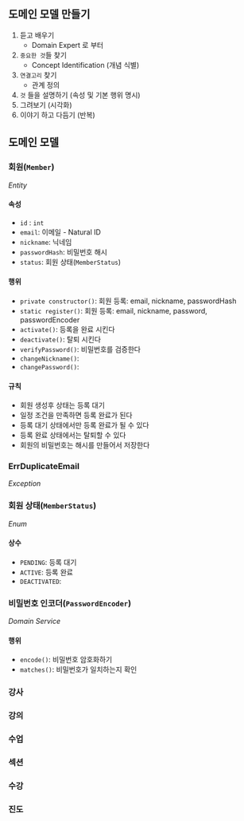 ## 도메인 모델 만들기
1. 듣고 배우기
	- Domain Expert 로 부터
2. `중요한 것`들 찾기
	- Concept Identification (개념 식별)
3. `연결고리` 찾기
	- 관계 정의
4. `것` 들을 설명하기 (속성 및 기본 행위 명시)
5. 그려보기 (시각화)
6. 이야기 하고 다듬기 (반복)

## 도메인 모델

### 회원(`Member`)
_Entity_

#### 속성
- `id` : `int`
- `email`: 이메일 - Natural ID
- `nickname`: 닉네임
- `passwordHash`: 비밀번호 해시
- `status`: 회원 상태(`MemberStatus`)

#### 행위
- `private constructor()`: 회원 등록: email, nickname, passwordHash
- `static register()`: 회원 등록: email, nickname, password, passwordEncoder
- `activate()`: 등록을 완료 시킨다
- `deactivate()`: 탈퇴 시킨다
- `verifyPassword()`: 비밀번호를 검증한다
- `changeNickname()`: 
- `changePassword()`:

#### 규칙
- 회원 생성후 상태는 등록 대기
- 일정 조건을 만족하면 등록 완료가 된다
- 등록 대기 상태에서만 등록 완료가 될 수 있다
- 등록 완료 상태에서는 탈퇴할 수 있다
- 회원의 비밀번호는 해시를 만들어서 저장한다

### ErrDuplicateEmail
_Exception_

### 회원 상태(`MemberStatus`)
_Enum_
#### 상수
- `PENDING`: 등록 대기
- `ACTIVE`: 등록 완료
- `DEACTIVATED`: 

### 비밀번호 인코더(`PasswordEncoder`)
_Domain Service_

#### 행위
- `encode()`: 비밀번호 암호화하기
- `matches()`: 비밀번호가 일치하는지 확인


### 강사

### 강의

### 수업

### 섹션

### 수강

### 진도

